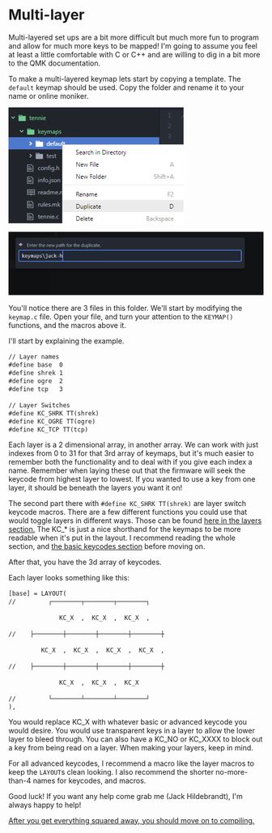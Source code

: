 # Multi-layer

Multi-layered set ups are a bit more difficult but much more fun to program and allow for much more keys to be mapped! I'm going to assume you feel at least a little comfortable with C or C++ and are willing to dig in a bit more to the QMK documentation.

 To make a multi-layered keymap lets start by copying a template. The `default` keymap should be used. Copy the folder and rename it to your name or online moniker.

![new folder](images/duplicate-default.png)

![naming](images/duplicate.PNG)

You'll notice there are 3 files in this folder. We'll start by modifying the `keymap.c` file. Open your file, and turn your attention to the `KEYMAP()` functions, and the macros above it.

I'll start by explaining the example.
```
// Layer names
#define base  0
#define shrek 1
#define ogre  2
#define tcp   3

// Layer Switches
#define KC_SHRK TT(shrek)
#define KC_OGRE TT(ogre)
#define KC_TCP TT(tcp)
```

Each layer is a 2 dimensional array, in another array. We can work with just indexes from 0 to 31 for that 3rd array of keymaps, but it's much easier to remember both the functionality and to deal with if you give each index a name. Remember when laying these out that the firmware will seek the keycode from highest layer to lowest. If you wanted to use a key from one layer, it should be beneath the layers you want it on!

The second part there with `#define KC_SHRK TT(shrek)` are layer switch keycode macros. There are a few different functions you could use that would toggle layers in different ways. Those can be found [here in the layers section.](https://docs.qmk.fm/#/feature_advanced_keycodes) The KC_* is just a nice shorthand for the keymaps to be more readable when it's put in the layout. I recommend reading the whole section, and [the basic keycodes section](https://docs.qmk.fm/#/keycodes_basic) before moving on.

After that, you have the 3d array of keycodes.

Each layer looks something like this:
```
[base] = LAYOUT(
//         ┌────────┬────────┬────────┐

              KC_X  ,  KC_X  ,  KC_X  ,

//    ├────────┼────────┼────────┼────────┼

         KC_X  ,  KC_X  ,  KC_X  ,  KC_X  ,

//    ├────────┼────────┼────────┼────────┼

              KC_X  ,  KC_X  ,  KC_X

//         └────────┴────────┴────────┘
),
```

You would replace KC_X with whatever basic or advanced keycode you would desire. You would use transparent keys in a layer to allow the lower layer to bleed through. You can also have a KC_NO or KC_XXXX to block out a key from being read on a layer. When making your layers, keep in mind.

For all advanced keycodes, I recommend a macro like the layer macros to keep the `LAYOUT`s clean looking. I also recommend the shorter no-more-than-4 names for keycodes, and macros.

Good luck! If you want any help come grab me (Jack Hildebrandt), I'm always happy to help!

[After you get everything squared away, you should move on to compiling.](compiling.md)
